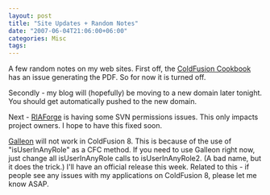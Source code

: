 ```yaml
---
layout: post
title: "Site Updates + Random Notes"
date: "2007-06-04T21:06:00+06:00"
categories: Misc 
tags: 
---
```


A few random notes on my web sites. First off, the <a href="http://www.coldfusioncookbook.com">ColdFusion Cookbook</a> has an issue generating the PDF. So for now it is turned off.

Secondly - my blog will (hopefully) be moving to a new domain later tonight. You should get automatically pushed to the new domain.

Next - <a href="http://www.riaforge.org">RIAForge</a> is having some SVN permissions issues. This only impacts project owners. I hope to have this fixed soon. 

<a href="http://galleon.riaforge.org">Galleon</a> will not work in ColdFusion 8. This is because of the use of "isUserInAnyRole" as a CFC method. If you need to use Galleon right now, just change all isUserInAnyRole calls to isUserInAnyRole2. (A bad name, but it does the trick.) I'll have an official release this week. Related to this - if people see any issues with my applications on ColdFusion 8, please let me know ASAP.